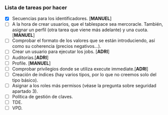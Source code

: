 ### Lista de tareas por hacer
- [x] Secuencias para los identificadores. [**MANUEL**]
- [ ] A la hora de crear usuarios, que el tablespace sea mercoracle. También, asignar un perfil (otra tarea que viene más adelante) y una cuota. [**MANUEL**]
- [ ] Comprobar el formato de los valores que se están introduciendo, así como su coherencia (precios negativos...).
- [ ] Crear un usuario para ejecutar los jobs. [**ADRI**]
- [ ] Auditorías.[**ADRI**]
- [ ] Profile. [**MANUEL**]
- [ ] Comprobar privilegios donde se utiliza execute immediate.[**ADRI**]
- [ ] Creación de índices (hay varios tipos, por lo que no creemos solo del tipo básico).
- [ ] Asignar a los roles más permisos (véase la pregunta sobre seguridad apartado 3).
- [ ] Política de gestión de claves.
- [ ] TDE.
- [ ] VPD.
